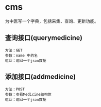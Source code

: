 # cms
为中医写一个字典，包括采集、查询、更新功能。

## 查询接口(querymedicine)
	
    方法：GET
	参数：name 中药名
	返回：返回一个json数据
## 添加接口(addmedicine)

    方法：POST
    参数：参看Medicine结构体
    返回：返回一个json数据
